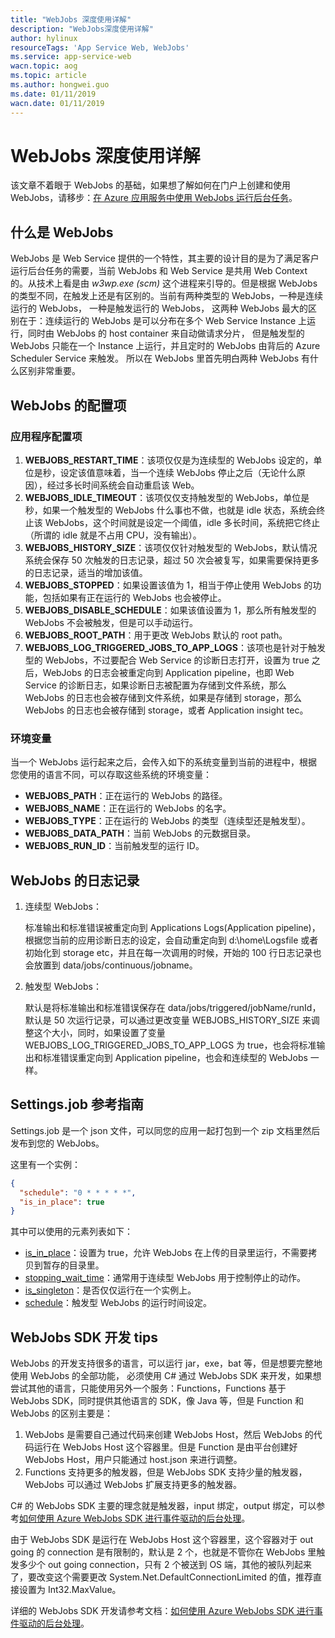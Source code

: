 ```yaml
---
title: "WebJobs 深度使用详解"
description: "WebJobs深度使用详解"
author: hylinux
resourceTags: 'App Service Web, WebJobs'
ms.service: app-service-web
wacn.topic: aog
ms.topic: article
ms.author: hongwei.guo
ms.date: 01/11/2019
wacn.date: 01/11/2019
---
```


# WebJobs 深度使用详解

该文章不着眼于 WebJobs 的基础，如果想了解如何在门户上创建和使用 WebJobs，请移步：[在 Azure 应用服务中使用 WebJobs 运行后台任务](https://docs.azure.cn/zh-cn/app-service/web-sites-create-web-jobs)。

## 什么是 WebJobs

WebJobs 是 Web Service 提供的一个特性，其主要的设计目的是为了满足客户运行后台任务的需要，当前 WebJobs 和 Web Service 是共用 Web Context 的。从技术上看是由 *w3wp.exe (scm)* 这个进程来引导的。但是根据 WebJobs 的类型不同，在触发上还是有区别的。当前有两种类型的 WebJobs，一种是连续运行的 WebJobs， 一种是触发运行的 WebJobs， 这两种 WebJobs 最大的区别在于：连续运行的 WebJobs 是可以分布在多个 Web Service Instance 上运行，同时由 WebJobs 的 host container 来自动做请求分片， 但是触发型的 WebJobs 只能在一个 Instance 上运行，并且定时的 WebJobs 由背后的 Azure Scheduler Service 来触发。 所以在 WebJobs 里首先明白两种 WebJobs 有什么区别非常重要。

## WebJobs 的配置项

### 应用程序配置项

1. **WEBJOBS_RESTART_TIME**：该项仅仅是为连续型的 WebJobs 设定的，单位是秒，设定该值意味着，当一个连续 WebJobs 停止之后（无论什么原因），经过多长时间系统会自动重启该 Web。
2. **WEBJOBS_IDLE_TIMEOUT**：该项仅仅支持触发型的 WebJobs，单位是秒，如果一个触发型的 WebJobs 什么事也不做，也就是 idle 状态，系统会终止该 WebJobs，这个时间就是设定一个阈值，idle 多长时间，系统把它终止（所谓的 idle 就是不占用 CPU，没有输出）。
3. **WEBJOBS_HISTORY_SIZE**：该项仅仅针对触发型的 WebJobs，默认情况系统会保存 50 次触发的日志记录，超过 50 次会被复写，如果需要保持更多的日志记录，适当的增加该值。
4. **WEBJOBS_STOPPED**：如果设置该值为 1，相当于停止使用 WebJobs 的功能，包括如果有正在运行的 WebJobs 也会被停止。
5. **WEBJOBS_DISABLE_SCHEDULE**：如果该值设置为 1，那么所有触发型的 WebJobs 不会被触发，但是可以手动运行。
6. **WEBJOBS_ROOT_PATH**：用于更改 WebJobs 默认的 root path。
7. **WEBJOBS_LOG_TRIGGERED_JOBS_TO_APP_LOGS**：该项也是针对于触发型的 WebJobs，不过要配合 Web Service 的诊断日志打开，设置为 true 之后，WebJobs 的日志会被重定向到 Application pipeline，也即 Web Service 的诊断日志，如果诊断日志被配置为存储到文件系统，那么 WebJobs 的日志也会被存储到文件系统，如果是存储到 storage，那么 WebJobs 的日志也会被存储到 storage，或者 Application insight tec。

### 环境变量

当一个 WebJobs 运行起来之后，会传入如下的系统变量到当前的进程中，根据您使用的语言不同，可以存取这些系统的环境变量：

* **WEBJOBS_PATH**：正在运行的 WebJobs 的路径。
* **WEBJOBS_NAME**：正在运行的 WebJobs 的名字。
* **WEBJOBS_TYPE**：正在运行的 WebJobs 的类型（连续型还是触发型）。
* **WEBJOBS_DATA_PATH**：当前 WebJobs 的元数据目录。
* **WEBJOBS_RUN_ID**：当前触发型的运行 ID。

## WebJobs 的日志记录

1. 连续型 WebJobs：

    标准输出和标准错误被重定向到 Applications Logs(Application pipeline)，根据您当前的应用诊断日志的设定，会自动重定向到 d:\home\Logsfile 或者初始化到 storage etc，并且在每一次调用的时候，开始的 100 行日志记录也会放置到 data/jobs/continuous/jobname。

2. 触发型 WebJobs：

    默认是将标准输出和标准错误保存在 data/jobs/triggered/jobName/runId，默认是 50 次运行记录，可以通过更改变量 WEBJOBS_HISTORY_SIZE 来调整这个大小，同时，如果设置了变量 WEBJOBS_LOG_TRIGGERED_JOBS_TO_APP_LOGS 为 true，也会将标准输出和标准错误重定向到 Application pipeline，也会和连续型的 WebJobs 一样。

## Settings.job 参考指南

Settings.job 是一个 json 文件，可以同您的应用一起打包到一个 zip 文档里然后发布到您的 WebJobs。

这里有一个实例：

```json
{
  "schedule": "0 * * * * *",
  "is_in_place": true
}
```

其中可以使用的元素列表如下：

* [is_in_place](https://github.com/projectkudu/kudu/wiki/WebJobs#webjob-working-directory)：设置为 true，允许 WebJobs 在上传的目录里运行，不需要拷贝到暂存的目录里。
* [stopping_wait_time](https://github.com/projectkudu/kudu/wiki/WebJobs#graceful-shutdown)：通常用于连续型 WebJobs 用于控制停止的动作。
* [is_singleton](https://github.com/projectkudu/kudu/wiki/WebJobs-API#set-a-continuous-job-as-singleton)：是否仅仅运行在一个实例上。
* [schedule](https://github.com/projectkudu/kudu/wiki/WebJobs#scheduling-a-triggered-webjob)：触发型 WebJobs 的运行时间设定。

## WebJobs SDK 开发 tips

WebJobs 的开发支持很多的语言，可以运行 jar，exe，bat 等，但是想要完整地使用 WebJobs 的全部功能， 必须使用 C# 通过 WebJobs SDK 来开发，如果想尝试其他的语言，只能使用另外一个服务：Functions，Functions 基于 WebJobs SDK，同时提供其他语言的 SDK，像 Java 等，但是 Function 和 WebJobs 的区别主要是：

1. WebJobs 是需要自己通过代码来创建 WebJobs Host，然后 WebJobs 的代码运行在 WebJobs Host 这个容器里。但是 Function 是由平台创建好 WebJobs Host，用户只能通过 host.json 来进行调整。
2. Functions 支持更多的触发器，但是 WebJobs SDK 支持少量的触发器，WebJobs 可以通过 WebJobs 扩展支持更多的触发器。

C# 的 WebJobs SDK 主要的理念就是触发器，input 绑定，output 绑定，可以参考[如何使用 Azure WebJobs SDK 进行事件驱动的后台处理](https://docs.azure.cn/zh-cn/app-service/webjobs-sdk-how-to)。

由于 WebJobs SDK 是运行在 WebJobs Host 这个容器里，这个容器对于 out going 的 connection 是有限制的，默认是 2 个，也就是不管你在 WebJobs 里触发多少个 out going connection，只有 2 个被送到 OS 端，其他的被队列起来了，要改变这个需要更改 System.Net.DefaultConnectionLimited 的值，推荐直接设置为 Int32.MaxValue。

详细的 WebJobs SDK 开发请参考文档：[如何使用 Azure WebJobs SDK 进行事件驱动的后台处理](https://docs.azure.cn/zh-cn/app-service/webjobs-sdk-how-to)。